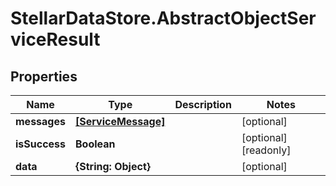 # StellarDataStore.AbstractObjectServiceResult

## Properties

Name | Type | Description | Notes
------------ | ------------- | ------------- | -------------
**messages** | [**[ServiceMessage]**](ServiceMessage.md) |  | [optional] 
**isSuccess** | **Boolean** |  | [optional] [readonly] 
**data** | **{String: Object}** |  | [optional] 


